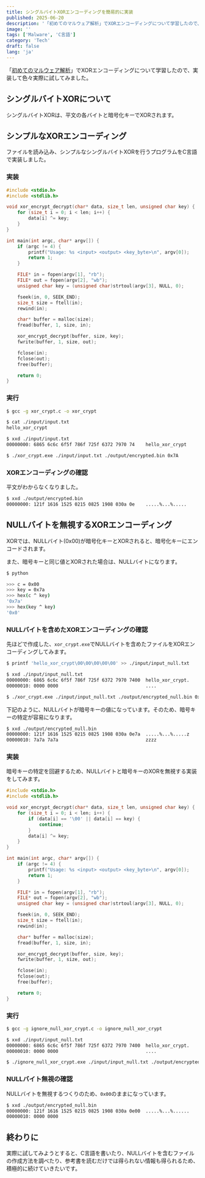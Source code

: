 ```yaml
---
title: シングルバイトXORエンコーディングを簡易的に実装
published: 2025-06-20
description: '「初めてのマルウェア解析」でXORエンコーディングについて学習したので、実装して色々実際に試してみました。'
image: ''
tags: ['Malware', 'C言語']
category: 'Tech'
draft: false
lang: 'ja'
---
```


「<a href="https://www.oreilly.co.jp//books/9784873119298/" target="_blank" rel="noopener noreferrer">初めてのマルウェア解析</a>」でXORエンコーディングについて学習したので、実装して色々実際に試してみました。

## シングルバイトXORについて

シングルバイトXORは、平文の各バイトと暗号化キーでXORされます。

## シンプルなXORエンコーディング

ファイルを読み込み、シンプルなシングルバイトXORを行うプログラムをC言語で実装しました。

### 実装

```c title="xor_crypt.c"
#include <stdio.h>
#include <stdlib.h>

void xor_encrypt_decrypt(char* data, size_t len, unsigned char key) {
    for (size_t i = 0; i < len; i++) {
        data[i] ^= key;
    }
}

int main(int argc, char* argv[]) {
    if (argc != 4) {
        printf("Usage: %s <input> <output> <key_byte>\n", argv[0]);
        return 1;
    }

    FILE* in = fopen(argv[1], "rb");
    FILE* out = fopen(argv[2], "wb");
    unsigned char key = (unsigned char)strtoul(argv[3], NULL, 0);

    fseek(in, 0, SEEK_END);
    size_t size = ftell(in);
    rewind(in);

    char* buffer = malloc(size);
    fread(buffer, 1, size, in);

    xor_encrypt_decrypt(buffer, size, key);
    fwrite(buffer, 1, size, out);

    fclose(in);
    fclose(out);
    free(buffer);

    return 0;
}
```

### 実行

```bash
$ gcc -g xor_crypt.c -o xor_crypt

$ cat ./input/input.txt
hello_xor_crypt

$ xxd ./input/input.txt
00000000: 6865 6c6c 6f5f 786f 725f 6372 7970 74    hello_xor_crypt

$ ./xor_crypt.exe ./input/input.txt ./output/encrypted.bin 0x7A

```

### XORエンコーディングの確認

平文がわからなくなりました。

```bash
$ xxd ./output/encrypted.bin
00000000: 121f 1616 1525 0215 0825 1908 030a 0e    .....%...%.....
```

## NULLバイトを無視するXORエンコーディング

XORでは、NULLバイト(0x00)が暗号化キーとXORされると、暗号化キーにエンコードされます。

また、暗号キーと同じ値とXORされた場合は、NULLバイトになります。

```bash
$ python

>>> c = 0x00
>>> key = 0x7a
>>> hex(c ^ key)
'0x7a'
>>> hex(key ^ key)
'0x0'
```

### NULLバイトを含めたXORエンコーディングの確認

先ほどで作成した、`xor_crypt.exe`でNULLバイトを含めたファイルをXORエンコーディングしてみます。

```bash
$ printf 'hello_xor_crypt\00\00\00\00\00' >> ./input/input_null.txt

$ xxd ./input/input_null.txt
00000000: 6865 6c6c 6f5f 786f 725f 6372 7970 7400  hello_xor_crypt.
00000010: 0000 0000                                ....

$ ./xor_crypt.exe ./input/input_null.txt ./output/encrypted_null.bin 0x7A

```

下記のように、NULLバイトが暗号キーの値になっています。そのため、暗号キーの特定が容易になります。

```bash
$ xxd ./output/encrypted_null.bin
00000000: 121f 1616 1525 0215 0825 1908 030a 0e7a  .....%...%.....z
00000010: 7a7a 7a7a                                zzzz
```

### 実装

暗号キーの特定を回避するため、NULLバイトと暗号キーのXORを無視する実装をしてみます。

```c title='ignore_null_xor_crypt.c'
#include <stdio.h>
#include <stdlib.h>

void xor_encrypt_decrypt(char* data, size_t len, unsigned char key) {
    for (size_t i = 0; i < len; i++) {
        if (data[i] == '\00' || data[i] == key) {
            continue;
        }
        data[i] ^= key;
    }
}

int main(int argc, char* argv[]) {
    if (argc != 4) {
        printf("Usage: %s <input> <output> <key_byte>\n", argv[0]);
        return 1;
    }

    FILE* in = fopen(argv[1], "rb");
    FILE* out = fopen(argv[2], "wb");
    unsigned char key = (unsigned char)strtoul(argv[3], NULL, 0);

    fseek(in, 0, SEEK_END);
    size_t size = ftell(in);
    rewind(in);

    char* buffer = malloc(size);
    fread(buffer, 1, size, in);

    xor_encrypt_decrypt(buffer, size, key);
    fwrite(buffer, 1, size, out);

    fclose(in);
    fclose(out);
    free(buffer);

    return 0;
}
```

### 実行

```bash
$ gcc -g ignore_null_xor_crypt.c -o ignore_null_xor_crypt

$ xxd ./input/input_null.txt
00000000: 6865 6c6c 6f5f 786f 725f 6372 7970 7400  hello_xor_crypt.
00000010: 0000 0000                                ....

$ ./ignore_null_xor_crypt.exe ./input/input_null.txt ./output/encrypted_null.bin 0x7A

```

### NULLバイト無視の確認

NULLバイトを無視するつくりのため、`0x00`のままになっています。

```bash
$ xxd ./output/encrypted_null.bin
00000000: 121f 1616 1525 0215 0825 1908 030a 0e00  .....%...%......
00000010: 0000 0000

```

## 終わりに

実際に試してみようとすると、C言語を書いたり、NULLバイトを含むファイルの作成方法を調べたり、参考書を読むだけでは得られない情報も得られるため、積極的に続けていきたいです。
